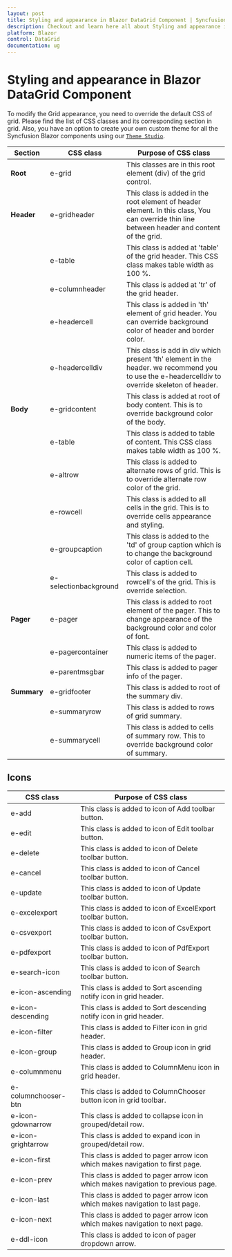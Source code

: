 ```yaml
---
layout: post
title: Styling and appearance in Blazor DataGrid Component | Syncfusion
description: Checkout and learn here all about Styling and appearance in Syncfusion Blazor DataGrid component and more.
platform: Blazor
control: DataGrid
documentation: ug
---
```


# Styling and appearance in Blazor DataGrid Component

To modify the Grid appearance, you need to override the default CSS of grid. Please find the list of CSS classes and its corresponding section in grid. Also, you have an option to create your own custom theme for all the Syncfusion Blazor components using our [`Theme Studio`](https://ej2.syncfusion.com/themestudio/?theme=material).

Section|CSS class|Purpose of CSS class
-----|-----|-----
**Root**|e-grid|This classes are in this root element (div) of the grid control.
**Header**|e-gridheader|This class is added in the root element of header element. In this class, You can override thin line between header and content of the grid.
| &nbsp; |e-table|This class is added at 'table' of the grid header. This CSS class makes table width as 100 %.
| &nbsp; |e-columnheader|This class is added at 'tr' of the grid header.
| &nbsp; |e-headercell|This class is added in 'th' element of grid header. You can override background color of header and border color.
| &nbsp; |e-headercelldiv|This class is add in div which present 'th' element in the header. we recommend you to use the e-headercelldiv to override skeleton of header.
**Body**|e-gridcontent|This class is added at root of body content. This is to override background color of the body.
| &nbsp; |e-table|This class is added to table of content. This CSS class makes table width as 100 %.
| &nbsp; |e-altrow|This class is added to alternate rows of grid. This is to override alternate row color of the grid.
| &nbsp; |e-rowcell|This class is added to all cells in the grid. This is to override cells appearance and styling.
| &nbsp; |e-groupcaption|This class is added to the 'td' of group caption which is to change the background color of caption cell.
| &nbsp; |e-selectionbackground|This class is added to rowcell's of the grid. This is override selection.
**Pager**|e-pager|This class is added to root element of the pager. This to change appearance of the background color and color of font.
| &nbsp; |e-pagercontainer|This class is added to numeric items of the pager.
| &nbsp; |e-parentmsgbar|This class is added to pager info of the pager.
**Summary**|e-gridfooter|This class is added to root of the summary div.
| &nbsp; |e-summaryrow|This class is added to rows of grid summary.
| &nbsp; |e-summarycell|This class is added to cells of summary row. This to override background color of summary.

## Icons

CSS class|Purpose of CSS class
-----|-----
e-add|This class is added to icon of Add toolbar button.
e-edit|This class is added to icon of Edit toolbar button.
e-delete|This class is added to icon of Delete toolbar button.
e-cancel|This class is added to icon of Cancel toolbar button.
e-update|This class is added to icon of Update toolbar button.
e-excelexport|This class is added to icon of ExcelExport toolbar button.
e-csvexport|This class is added to icon of CsvExport toolbar button.
e-pdfexport|This class is added to icon of PdfExport toolbar button.
e-search-icon|This class is added to icon of Search toolbar button.
e-icon-ascending|This class is added to Sort ascending notify icon in grid header.
e-icon-descending|This class is added to Sort descending notify icon in grid header.
e-icon-filter|This class is added to Filter icon in grid header.
e-icon-group|This class is added to Group icon in grid header.
e-columnmenu|This class is added to ColumnMenu icon in grid header.
e-columnchooser-btn|This class is added to ColumnChooser button icon in grid toolbar.
e-icon-gdownarrow|This class is added to collapse icon in grouped/detail row.
e-icon-grightarrow|This class is added to expand icon in grouped/detail row.
e-icon-first|This class is added to pager arrow icon which makes navigation to first page.
e-icon-prev|This class is added to pager arrow icon which makes navigation to previous page.
e-icon-last|This class is added to pager arrow icon which makes navigation to last page.
e-icon-next|This class is added to pager arrow icon which makes navigation to next page.
e-ddl-icon|This class is added to icon of pager dropdown arrow.